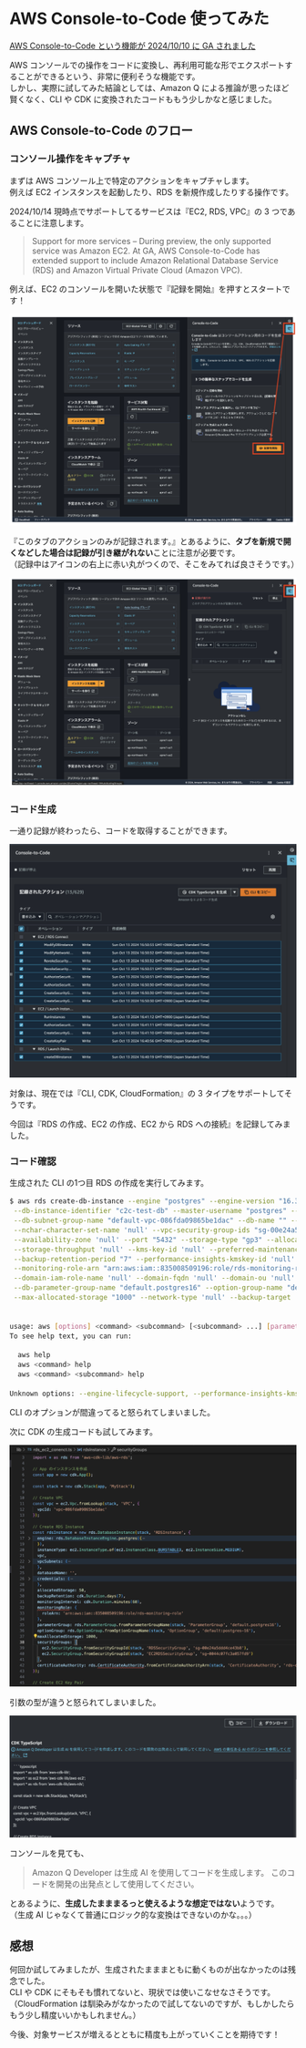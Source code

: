 # AWS Console-to-Code 使ってみた

[AWS Console-to-Code という機能が 2024/10/10 に GA されました](https://aws.amazon.com/jp/blogs/aws/convert-aws-console-actions-to-reusable-code-with-aws-console-to-code-now-generally-available/)

AWS コンソールでの操作をコードに変換し、再利用可能な形でエクスポートすることができるという、非常に便利そうな機能です。  
しかし、実際に試してみた結論としては、Amazon Q による推論が思ったほど賢くなく、CLI や CDK に変換されたコードももう少しかなと感じました。

## AWS Console-to-Code のフロー

### コンソール操作をキャプチャ

まずは AWS コンソール上で特定のアクションをキャプチャします。  
例えば EC2 インスタンスを起動したり、RDS を新規作成したりする操作です。

2024/10/14 現時点でサポートしてるサービスは『EC2, RDS, VPC』の 3 つであることに注意します。

> Support for more services – During preview, the only supported service was Amazon EC2. 
> At GA, AWS Console-to-Code has extended support to include 
> Amazon Relational Database Service (RDS) and Amazon Virtual Private Cloud (Amazon VPC).

例えば、EC2 のコンソールを開いた状態で『記録を開始』を押すとスタートです！

![](./img/aws_c2c_01.png)

『このタブのアクションのみが記録されます。』とあるように、**タブを新規で開くなどした場合は記録が引き継がれない**ことに注意が必要です。  
（記録中はアイコンの右上に赤い丸がつくので、そこをみてれば良さそうです。）

![](./img/aws_c2c_02.png)

### コード生成

一通り記録が終わったら、コードを取得することができます。

![](./img/aws_c2c_03.png)

対象は、現在では『CLI, CDK, CloudFormation』の 3 タイプをサポートしてそうです。

今回は『RDS の作成、EC2 の作成、EC2 から RDS への接続』を記録してみました。

### コード確認

生成された CLI の1つ目 RDS の作成を実行してみます。

``` sh
$ aws rds create-db-instance --engine "postgres" --engine-version "16.3" --engine-lifecycle-support "open-source-rds-extended-support-disabled" \
 --db-instance-identifier "c2c-test-db" --master-username "postgres" --db-instance-class "db.t3.medium" \
 --db-subnet-group-name "default-vpc-086fda09865be1dac" --db-name "" --character-set-name 'null' \
 --nchar-character-set-name 'null' --vpc-security-group-ids "sg-00e24a5ddd4ce43b8" --db-security-groups 'null' \
 --availability-zone 'null' --port "5432" --storage-type "gp3" --allocated-storage "50" --iops 'null' \
 --storage-throughput 'null' --kms-key-id 'null' --preferred-maintenance-window 'null' --preferred-backup-window 'null' \
 --backup-retention-period "7" --performance-insights-kmskey-id 'null' --performance-insights-retention-period "7" \
 --monitoring-role-arn "arn:aws:iam::835008509196:role/rds-monitoring-role" --monitoring-interval "60" --domain 'null' \
 --domain-iam-role-name 'null' --domain-fqdn 'null' --domain-ou 'null' --domain-auth-secret-arn 'null' --domain-dns-ips 'null' \
 --db-parameter-group-name "default.postgres16" --option-group-name "default:postgres-16" --timezone 'null' --processor-features 'null' \
 --max-allocated-storage "1000" --network-type 'null' --backup-target 'null' --ca-certificate-identifier "rds-ca-rsa2048-g1"


usage: aws [options] <command> <subcommand> [<subcommand> ...] [parameters]
To see help text, you can run:

  aws help
  aws <command> help
  aws <command> <subcommand> help

Unknown options: --engine-lifecycle-support, --performance-insights-kmskey-id, null, open-source-rds-extended-support-disabled
```

CLI のオプションが間違ってると怒られてしまいました。

次に CDK の生成コードも試してみます。

![](./img/aws_c2c_04.png)

引数の型が違うと怒られてしまいました。

![](./img/aws_c2c_05.png)

コンソールを見ても、

> Amazon Q Developer は生成 AI を使用してコードを生成します。
> このコードを開発の出発点として使用してください。

とあるように、**生成したまままるっと使えるような想定ではない**ようです。  
（生成 AI じゃなくて普通にロジック的な変換はできないのかな。。。）

## 感想

何回か試してみましたが、生成されたまままともに動くものが出なかったのは残念でした。  
CLI や CDK にそもそも慣れてないと、現状では使いこなせなさそうです。  
（CloudFormation は馴染みがなかったので試してないのですが、もしかしたらもう少し精度いいかもしれません。）

今後、対象サービスが増えるとともに精度も上がっていくことを期待です！
